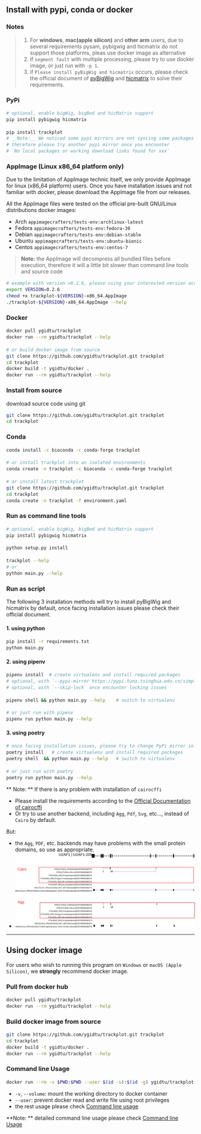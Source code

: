 
## Install with pypi, conda or docker

### Notes
>1. For **windows**, **mac(apple silicon)** and **other arm** users, due to several requirements pysam, pybigwig and hicmatrix do not support those platforms, pleas use docker image as alternative 
>2. if `segment fault` with multiple processing, please try to use docker image, or just run with `-p 1`.
>3. if `Please install pyBigWig and hicmatrix` occurs, please check the official document of 
    [pyBigWig](https://github.com/deeptools/pyBigWig) and [hicmatrix](https://github.com/deeptools/HiCMatrix) 
    to solve their requirements.

### PyPi

```bash
# optional, enable bigWig, bigBed and hicMatrix support
pip install pybigwig hicmatrix

pip install trackplot
# __Note:__ We noticed some pypi mirrors are not syncing some packages we depend on, 
# therefore please try another pypi mirror once you encounter 
# `No local packages or working download links found for xxx`
```

### AppImage (Linux x86_64 platform only)

Due to the limitation of AppImage technic itself, we only provide AppImage for linux (x86_64 platform) users.
Once you have installation issues and not familiar with docker, 
please download the AppImage file from our releases.

All the AppImage files were tested on the official pre-built GNU/Linux distributions docker images:

- Arch `appimagecrafters/tests-env:archlinux-latest`
- Fedora `appimagecrafters/tests-env:fedora-30`
- Debian `appimagecrafters/tests-env:debian-stable`
- Ubuntu `appimagecrafters/tests-env:ubuntu-bionic`
- Centos `appimagecrafters/tests-env:centos-7`

> **Note:** the AppImage will decompress all bundled files before execution, 
> therefore it will a little bit slower than command line tools and source code

```bash
# example with version v0.2.6, please using your interested version according to your needs
export VERSION=0.2.6
chmod +x trackplot-${VERSION}-x86_64.AppImage
./trackplot-${VERSION}-x86_64.AppImage --help
```

### Docker

```bash
docker pull ygidtu/trackplot
docker run --rm ygidtu/trackplot --help

# or build docker image from source
git clone https://github.com/ygidtu/trackplot.git trackplot
cd trackplot
docker build -t ygidtu/docker .
docker run --rm ygidtu/trackplot --help
```

### Install from source

download source code using git
```bash
git clone https://github.com/ygidtu/trackplot.git trackplot
cd trackplot
```

### Conda

```bash
conda install -c bioconda -c conda-forge trackplot

# or install trackplot into an isolated environments
conda create -n trackplot -c bioconda -c conda-forge trackplot

# or install latest trackplot
git clone https://github.com/ygidtu/trackplot.git trackplot
cd trackplot
conda create -n trackplot -f environment.yaml
```

### Run as command line tools

```bash
# optional, enable bigWig, bigBed and hicMatrix support
pip install pybigwig hicmatrix

python setup.py install

trackplot --help
# or
python main.py --help
```

### Run as script

The following 3 installation methods will try to install pyBigWig and hicmatrix by default, 
once facing installation issues please check their official document.

#### 1. using python

```bash
pip install -r requirements.txt
python main.py
```

#### 2. using pipenv

```bash
pipenv install  # create virtualenv and install required packages
# optional, with `--pypi-mirror https://pypi.tuna.tsinghua.edu.cn/simple` to specify your faverate PyPi mirror
# optional, with `--skip-lock` once encounter locking issues

pipenv shell && python main.py --help    # switch to virtualenv

# or just run with pipenv
pipenv run python main.py --help
```

#### 3. using poetry

```bash
# once facing installation issues, please try to change PyPi mirror in tool.poetry.source section of pyproject.toml 
poetry install   # create virtualenv and install required packages
poetry shell  && python main.py --help   # switch to virtualenv

# or just run with poetry
poetry run python main.py --help
```

** Note: **
If there is any problem with installation of `cairocffi`

- Please install the requirements according to the [Official Documentation of cairocffi](https://cairocffi.readthedocs.io/en/stable/overview.html)
- Or try to use another backend, including `Agg`, `Pdf`, `Svg`, etc..., instead of `Cairo` by default.

But:
- the `Agg`, `PDF`, etc. backends may have problems with the small protein domains, so use as appropriate.
- ![](imgs/cmd/1.svg)

---

## Using docker image

For users who wish to running this program on `Windows` or `macOS (Apple Silicon)`, we **strongly** recommend docker image.

### Pull from docker hub

```bash
docker pull ygidtu/trackplot
docker run --rm ygidtu/trackplot --help
```

### Build docker image from source

```bash
git clone https://github.com/ygidtu/trackplot.git trackplot
cd trackplot
docker build -t ygidtu/docker .
docker run --rm ygidtu/trackplot --help
```

### Command line Usage

```bash
docker run --rm -v $PWD:$PWD --user $(id -u):$(id -g) ygidtu/trackplot --help
```

- `-v`, `--volume`: mount the working directory to docker container
- `--user`: prevent docker read and write file using root privileges
- the rest usage please check [Command line usage](./command.md)

**Note: ** detailed command line usage please check [Command line Usage](./command.md)

